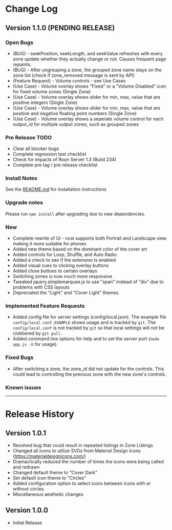 # Change Log
## Version 1.1.0 (PENDING RELEASE)
### Open Bugs
- (BUG) - seekPosition, seekLength, and seekValue refreshes with every zone update whether they actually change or not.  Causes frequent page repaints.
- (BUG) - After ungrouping a zone, the grouped zone name stays on the zone list (check if zone_removed message is sent by API)
- (Feature Request) - Volume controls - see Use Cases
 - (Use Case) - Volume overlay shows "Fixed" or a "Volume Disabled" icon for fixed volume zones (Single Zone)
 - (Use Case) - Volume overlay shows slider for min, max, value that are positive integers (Single Zone)
 - (Use Case) - Volume overlay shows slider for min, max, value that are positive and negative floating point numbers (Single Zone)
 - (Use Case) - Volume overlay shows a seperate volume control for each output_id for multiple output zones, such as grouped zones

### Pre Release TODO
- Clear all blocker bugs
- Complete regression test checklist
- Check for impacts of Roon Server 1.3 (Build 234)
- Complete pre tag / pre release checklist

### Install Notes
See the [README.md](README.md) for installation instructions

### Upgrade notes
Please run `npm install` after upgrading due to new dependencies.

### New
- Complete rewrite of UI - now supports both Portrait and Landscape view making it more suitable for phones
- Added new theme based on the dominant color of the cover art
- Added controls for Loop, Shuffle, and Auto Radio
- Added a check to see if the extension is enabled
- Added visual cues to clicking overlay buttons
- Added close buttons to certain overlays
- Switching zones is now much more responsive
- Tweaked jquery.simplemarquee.js to use "span" instead of "div" due to problems with CSS layouts
- Depreciated the "Light" and "Cover Light" themes

### Implemented Feature Requests
- Added config file for server settings (config/local.json).  The example file `config/local.conf.EXAMPLE` shows usage and is tracked by `git`.  The `config/local.conf` is not tracked by `git` so that local settings will not be clobbered by `git pull`.
- Added command line options for help and to set the server port (`node app.js -h` for usage).

### Fixed Bugs
- After switching a zone, the zone_id did not update for the controls. This could lead to controlling the previous zone with the new zone's controls.

### Known issues


------------------
# Release History
## Version 1.0.1
- Resolved bug that could result in repeated listings in Zone Listings
- Changed all icons to utilize SVGs from Material Design Icons (https://materialdesignicons.com/)
- Dramactically reduced the number of times the icons were being called and redrawn
- Changed default theme to "Cover Dark"
- Set default icon theme to "Circles"
- Added configuration option to select icons between icons with or without circles
- Miscellaneous aesthetic changes

## Version 1.0.0
- Initial Release
